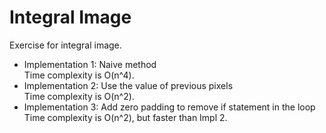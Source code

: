 # Integral Image
Exercise for integral image.
* Implementation 1: Naive method  
Time complexity is O(n^4).  
* Implementation 2: Use the value of previous pixels  
Time complexity is O(n^2).  
* Implementation 3: Add zero padding to remove if statement in the loop  
Time complexity is O(n^2), but faster than Impl 2.
